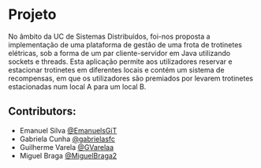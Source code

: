 # Projeto

No âmbito da UC de Sistemas Distribuídos, foi-nos proposta a implementação de uma plataforma de gestão de uma frota de trotinetes elétricas, sob a forma de um par cliente-servidor em Java utilizando sockets e threads. Esta aplicação permite aos utilizadores reservar e estacionar trotinetes em diferentes locais e contém um sistema de recompensas, em que os utilizadores são premiados por levarem trotinetes estacionadas num local A para um local B.

## Contributors:
- Emanuel Silva [@EmanuelsGiT](https://github.com/EmanuelsGiT)
- Gabriela Cunha [@gabrielasfc](https://github.com/gabrielasfc)
- Guilherme Varela [@GVarelaa](https://github.com/GVarelaa)
- Miguel Braga [@MiguelBraga2](https://github.com/MiguelBraga2)
